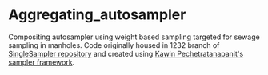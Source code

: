 # Aggregating_autosampler
Compositing autosampler using weight based sampling targeted for sewage sampling in manholes. Code originally housed in 1232 branch of [SingleSampler repository](https://github.com/OPEnSLab-OSU/SingleSampler) and created using [Kawin Pechetratanapanit's sampler framework](https://github.com/OPEnSLab-OSU/OPEnSamplerFramework).

